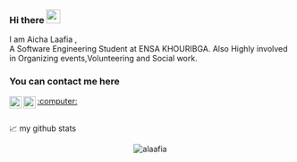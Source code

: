 
<!--
**alaafia/alaafia** is a ✨ _special_ ✨ repository because its `README.md` (this file) appears on your GitHub profile.

Here are some ideas to get you started:

- 🔭 I’m currently working on ...
- 🌱 I’m currently learning ...
- 👯 I’m looking to collaborate on ...
- 🤔 I’m looking for help with ...
- 💬 Ask me about ...
- 📫 How to reach me: ...
- 😄 Pronouns: ...
- ⚡ Fun fact: ...
-->

### Hi there <img src="https://media.giphy.com/media/hvRJCLFzcasrR4ia7z/giphy.gif" width="25px">

I am Aicha Laafia ,
</br>
A Software Engineering Student at ENSA KHOURIBGA.
Also Highly involved in Organizing events,Volunteering and Social work.

### You can contact me here
<a href="https://twitter.com/AichaLaafia">
  <img align="left" alt="Aicha Laafia | Twitter" width="22px" src="https://raw.githubusercontent.com/peterthehan/peterthehan/master/assets/twitter.svg" />
</a>
<a href="https://www.linkedin.com/in/aicha-laafia-0266a6126/">
  <img align="left" alt="Aicha Laafia LinkedIN" width="22px" src="https://raw.githubusercontent.com/peterthehan/peterthehan/master/assets/linkedin.svg" />
</a>
<a href="https://aichalaafia.me/">:computer:
</a>


</br>
</br>



📈 my github stats
<p align="center"> <img src="https://github-readme-stats.vercel.app/api?username=alaafia&show_icons=true&theme=gotham" alt="alaafia" />




